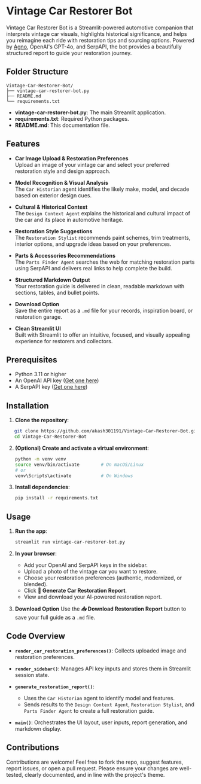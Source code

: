 # Vintage Car Restorer Bot

Vintage Car Restorer Bot is a Streamlit-powered automotive companion that interprets vintage car visuals, highlights historical significance, and helps you reimagine each ride with restoration tips and sourcing options. Powered by [Agno](https://github.com/agno-agi/agno), OpenAI's GPT-4o, and SerpAPI, the bot provides a beautifully structured report to guide your restoration journey.

## Folder Structure

```
Vintage-Car-Restorer-Bot/
├── vintage-car-restorer-bot.py
├── README.md
└── requirements.txt
```

* **vintage-car-restorer-bot.py**: The main Streamlit application.
* **requirements.txt**: Required Python packages.
* **README.md**: This documentation file.

## Features

* **Car Image Upload & Restoration Preferences**  
  Upload an image of your vintage car and select your preferred restoration style and design approach.

* **Model Recognition & Visual Analysis**  
  The `Car Historian` agent identifies the likely make, model, and decade based on exterior design cues.

* **Cultural & Historical Context**  
  The `Design Context Agent` explains the historical and cultural impact of the car and its place in automotive heritage.

* **Restoration Style Suggestions**  
  The `Restoration Stylist` recommends paint schemes, trim treatments, interior options, and upgrade ideas based on your preferences.

* **Parts & Accessories Recommendations**  
  The `Parts Finder Agent` searches the web for matching restoration parts using SerpAPI and delivers real links to help complete the build.

* **Structured Markdown Output**  
  Your restoration guide is delivered in clean, readable markdown with sections, tables, and bullet points.

* **Download Option**  
  Save the entire report as a `.md` file for your records, inspiration board, or restoration garage.

* **Clean Streamlit UI**  
  Built with Streamlit to offer an intuitive, focused, and visually appealing experience for restorers and collectors.

## Prerequisites

* Python 3.11 or higher  
* An OpenAI API key ([Get one here](https://platform.openai.com/account/api-keys))  
* A SerpAPI key ([Get one here](https://serpapi.com/manage-api-key))

## Installation

1. **Clone the repository**:

```bash
   git clone https://github.com/akash301191/Vintage-Car-Restorer-Bot.git
   cd Vintage-Car-Restorer-Bot
```

2. **(Optional) Create and activate a virtual environment**:

   ```bash
   python -m venv venv
   source venv/bin/activate        # On macOS/Linux
   # or
   venv\Scripts\activate           # On Windows
   ```

3. **Install dependencies**:

   ```bash
   pip install -r requirements.txt
   ```

## Usage

1. **Run the app**:

   ```bash
   streamlit run vintage-car-restorer-bot.py
   ```

2. **In your browser**:

   * Add your OpenAI and SerpAPI keys in the sidebar.
   * Upload a photo of the vintage car you want to restore.
   * Choose your restoration preferences (authentic, modernized, or blended).
   * Click **🔧 Generate Car Restoration Report**.
   * View and download your AI-powered restoration report.

3. **Download Option**
   Use the **📥 Download Restoration Report** button to save your full guide as a `.md` file.

## Code Overview

* **`render_car_restoration_preferences()`**: Collects uploaded image and restoration preferences.
* **`render_sidebar()`**: Manages API key inputs and stores them in Streamlit session state.
* **`generate_restoration_report()`**:

  * Uses the `Car Historian` agent to identify model and features.
  * Sends results to the `Design Context Agent`, `Restoration Stylist`, and `Parts Finder Agent` to create a full restoration guide.
* **`main()`**: Orchestrates the UI layout, user inputs, report generation, and markdown display.

## Contributions

Contributions are welcome! Feel free to fork the repo, suggest features, report issues, or open a pull request. Please ensure your changes are well-tested, clearly documented, and in line with the project's theme.
